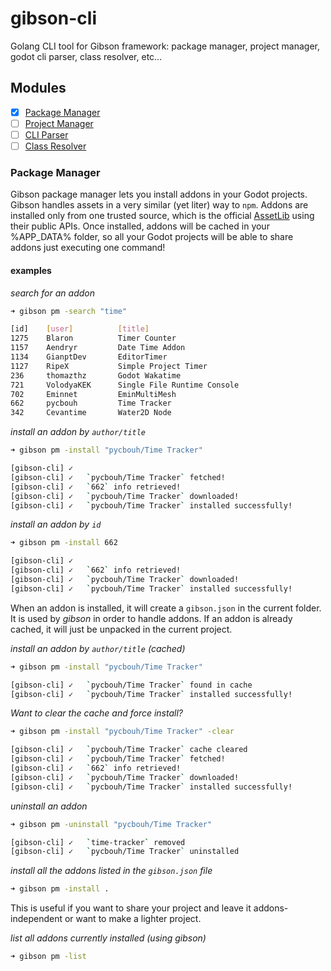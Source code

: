 # gibson-cli
Golang CLI tool for Gibson framework: package manager, project manager, godot cli parser, class resolver, etc...

## Modules
- [x] [Package Manager](#package-manager)  
- [ ] [Project Manager]()  
- [ ] [CLI Parser]()  
- [ ] [Class Resolver]()  

### Package Manager
Gibson package manager lets you install addons in your Godot projects.
Gibson handles assets in a very similar (yet liter) way to `npm`.
Addons are installed only from one trusted source, which is the official [AssetLib](https://godotengine.org/asset-library/asset) using their public APIs.
Once installed, addons will be cached in your %APP_DATA% folder, so all your Godot projects will be able to share addons just executing one command!

#### examples

*search for an addon*
```bash
➜ gibson pm -search "time"

[id]    [user]          [title]
1275    Blaron          Timer Counter
1157    Aendryr         Date Time Addon
1134    GianptDev       EditorTimer
1127    RipeX           Simple Project Timer
236     thomazthz       Godot Wakatime
721     VolodyaKEK      Single File Runtime Console
702     Eminnet         EminMultiMesh
662     pycbouh         Time Tracker
342     Cevantime       Water2D Node
```

*install an addon by `author/title`*
```bash
➜ gibson pm -install "pycbouh/Time Tracker"

[gibson-cli] ✓
[gibson-cli] ✓   `pycbouh/Time Tracker` fetched!
[gibson-cli] ✓   `662` info retrieved!
[gibson-cli] ✓   `pycbouh/Time Tracker` downloaded!
[gibson-cli] ✓   `pycbouh/Time Tracker` installed successfully!
```

*install an addon by `id`*
```bash
➜ gibson pm -install 662

[gibson-cli] ✓
[gibson-cli] ✓   `662` info retrieved!
[gibson-cli] ✓   `pycbouh/Time Tracker` downloaded!
[gibson-cli] ✓   `pycbouh/Time Tracker` installed successfully!
```

When an addon is installed, it will create a `gibson.json` in the current folder.
It is used by *gibson* in order to handle addons.
If an addon is already cached, it will just be unpacked in the current project.

*install an addon by `author/title` (cached)*
```bash
➜ gibson pm -install "pycbouh/Time Tracker"

[gibson-cli] ✓   `pycbouh/Time Tracker` found in cache
[gibson-cli] ✓   `pycbouh/Time Tracker` installed successfully!
```

*Want to clear the cache and force install?*
```bash
➜ gibson pm -install "pycbouh/Time Tracker" -clear

[gibson-cli] ✓   `pycbouh/Time Tracker` cache cleared
[gibson-cli] ✓   `pycbouh/Time Tracker` fetched!
[gibson-cli] ✓   `662` info retrieved!
[gibson-cli] ✓   `pycbouh/Time Tracker` downloaded!
[gibson-cli] ✓   `pycbouh/Time Tracker` installed successfully!
```

*uninstall an addon*
```bash
➜ gibson pm -uninstall "pycbouh/Time Tracker"

[gibson-cli] ✓   `time-tracker` removed
[gibson-cli] ✓   `pycbouh/Time Tracker` uninstalled
```

*install all the addons listed in the `gibson.json` file*
```bash
➜ gibson pm -install .
```
This is useful if you want to share your project and leave it addons-independent or want to make a lighter project.

*list all addons currently installed (using gibson)*
```bash
➜ gibson pm -list
```